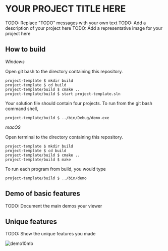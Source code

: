 # YOUR PROJECT TITLE HERE

TODO: Replace "TODO" messages with your own text
TODO: Add a description of your project here
TODO: Add a representative image for your project here

## How to build

*Windows*

Open git bash to the directory containing this repository.

```
project-template $ mkdir build
project-template $ cd build
project-template/build $ cmake ..
project-template/build $ start project-template.sln
```

Your solution file should contain four projects.
To run from the git bash command shell, 

```
project-template/build $ ../bin/Debug/demo.exe
```

*macOS*

Open terminal to the directory containing this repository.

```
project-template $ mkdir build
project-template $ cd build
project-template/build $ cmake ..
project-template/build $ make
```

To run each program from build, you would type

```
project-template/build $ ../bin/demo
```


## Demo of basic features

TODO: Document the main demos your viewer 

## Unique features 

TODO: Show the unique features you made

![demo10mb](https://user-images.githubusercontent.com/60118290/234721164-c930bc46-7913-4a7f-86de-4b02ad11588d.gif)
